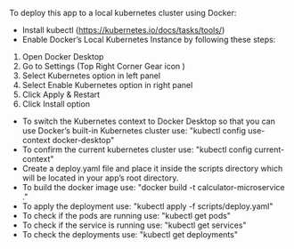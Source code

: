 To deploy this app to a local kubernetes cluster using Docker:
- Install kubectl (https://kubernetes.io/docs/tasks/tools/)
- Enable Docker’s Local Kubernetes Instance by following these steps:
1. Open Docker Desktop
2. Go to Settings (Top Right Corner Gear icon )
3. Select Kubernetes option in left panel
4. Select Enable Kubernetes option in right panel
5. Click Apply & Restart
6. Click Install option
- To switch the Kubernetes context to Docker Desktop so that you can use Docker’s built-in Kubernetes cluster use: "kubectl config use-context docker-desktop"
- To confirm the current kubernetes cluster use: "kubectl config current-context"
- Create a deploy.yaml file and place it inside the scripts directory which will be located in your app’s root directory.
- To build the docker image use: "docker build -t calculator-microservice ."
- To apply the deployment use: "kubectl apply -f scripts/deploy.yaml"
- To check if the pods are running use: "kubectl get pods"
- To check if the service is running use: "kubectl get services"
- To check the deployments use: "kubectl get deployments"


